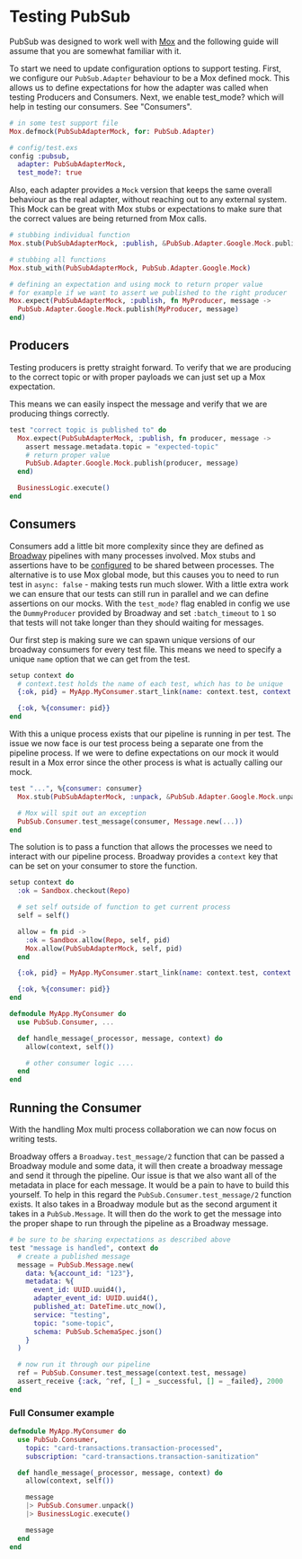 # Testing PubSub

PubSub was designed to work well with [Mox](https://hexdocs.pm/mox) and the following guide will assume that you are somewhat familiar with it.

To start we need to update configuration options to support testing. First, we configure our `PubSub.Adapter` behaviour to be a Mox defined mock. This allows us to define expectations for how the adapter was called when testing Producers and Consumers. Next, we enable test_mode? which will help in testing our consumers. See "Consumers".

```elixir
# in some test support file
Mox.defmock(PubSubAdapterMock, for: PubSub.Adapter)

# config/test.exs
config :pubsub,
  adapter: PubSubAdapterMock,
  test_mode?: true
```

Also, each adapter provides a `Mock` version that keeps the same overall behaviour as the real adapter, without reaching out to any external system. This Mock can be great with Mox stubs or expectations to make sure that the correct values are being returned from Mox calls.

```elixir
# stubbing individual function
Mox.stub(PubSubAdapterMock, :publish, &PubSub.Adapter.Google.Mock.publish/2)

# stubbing all functions
Mox.stub_with(PubSubAdapterMock, PubSub.Adapter.Google.Mock)

# defining an expectation and using mock to return proper value
# for example if we want to assert we published to the right producer
Mox.expect(PubSubAdapterMock, :publish, fn MyProducer, message ->
  PubSub.Adapter.Google.Mock.publish(MyProducer, message)
end)
```

## Producers

Testing producers is pretty straight forward. To verify that we are producing to the correct topic or with proper payloads we can just set up a Mox expectation.

This means we can easily inspect the message and verify that we are producing things correctly.

```elixir
test "correct topic is published to" do
  Mox.expect(PubSubAdapterMock, :publish, fn producer, message ->
    assert message.metadata.topic = "expected-topic"
    # return proper value
    PubSub.Adapter.Google.Mock.publish(producer, message)
  end)

  BusinessLogic.execute()
end
```

## Consumers

Consumers add a little bit more complexity since they are defined as [Broadway](https://hexdocs.pm/broadway) pipelines with many processes involved. Mox stubs and assertions have to be [configured](https://hexdocs.pm/mox/Mox.html#module-multi-process-collaboration) to be shared between processes. The alternative is to use Mox global mode, but this causes you to need to run test in `async: false` - making tests run much slower. With a little extra work we can ensure that our tests can still run in parallel and we can define assertions on our mocks. With the `test_mode?` flag enabled in config we use the `DummyProducer` provided by Broadway and set `:batch_timeout` to `1` so that tests will not take longer than they should waiting for messages.

Our first step is making sure we can spawn unique versions of our broadway consumers for every test file. This means we need to specify a unique `name` option that we can get from the test.

```elixir
setup context do
  # context.test holds the name of each test, which has to be unique
  {:ok, pid} = MyApp.MyConsumer.start_link(name: context.test, context: %{allow: allow})

  {:ok, %{consumer: pid}}
end
```

With this a unique process exists that our pipeline is running in per test. The issue we now face is our test process being a separate one from the pipeline process. If we were to define expectations on our mock it would result in a Mox error since the other process is what is actually calling our mock.

```elixir
test "...", %{consumer: consumer}
  Mox.stub(PubSubAdapterMock, :unpack, &PubSub.Adapter.Google.Mock.unpack/1)

  # Mox will spit out an exception
  PubSub.Consumer.test_message(consumer, Message.new(...))
end
```

The solution is to pass a function that allows the processes we need to interact with our pipeline process. Broadway provides a `context` key that can be set on your consumer to store the function.

```elixir
setup context do
  :ok = Sandbox.checkout(Repo)

  # set self outside of function to get current process
  self = self()

  allow = fn pid ->
    :ok = Sandbox.allow(Repo, self, pid)
    Mox.allow(PubSubAdapterMock, self, pid)
  end

  {:ok, pid} = MyApp.MyConsumer.start_link(name: context.test, context: %{allow: allow})

  {:ok, %{consumer: pid}}
end
```

```elixir
defmodule MyApp.MyConsumer do
  use PubSub.Consumer, ...

  def handle_message(_processor, message, context) do
    allow(context, self())

    # other consumer logic ....
  end
end
```

## Running the Consumer

With the handling Mox multi process collaboration we can now focus on writing tests.

Broadway offers a `Broadway.test_message/2` function that can be passed a Broadway module and some data, it will then create a broadway message and send it through the pipeline. Our issue is that we also want all of the metadata in place for each message. It would be a pain to have to build this yourself. To help in this regard the `PubSub.Consumer.test_message/2` function exists. It also takes in a Broadway module but as the second argument it takes in a `PubSub.Message`. It will then do the work to get the message into the proper shape to run through the pipeline as a Broadway message.

```elixir
# be sure to be sharing expectations as described above
test "message is handled", context do
  # create a published message
  message = PubSub.Message.new(
    data: %{account_id: "123"},
    metadata: %{
      event_id: UUID.uuid4(),
      adapter_event_id: UUID.uuid4(),
      published_at: DateTime.utc_now(),
      service: "testing",
      topic: "some-topic",
      schema: PubSub.SchemaSpec.json()
    }
  )

  # now run it through our pipeline
  ref = PubSub.Consumer.test_message(context.test, message)
  assert_receive {:ack, ^ref, [_] = _successful, [] = _failed}, 2000
end
```

### Full Consumer example

```elixir
defmodule MyApp.MyConsumer do
  use PubSub.Consumer,
    topic: "card-transactions.transaction-processed",
    subscription: "card-transactions.transaction-sanitization"

  def handle_message(_processor, message, context) do
    allow(context, self())

    message
    |> PubSub.Consumer.unpack()
    |> BusinessLogic.execute()

    message
  end
end
```

